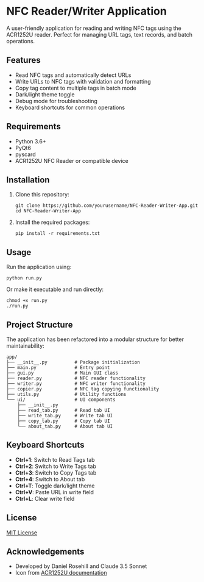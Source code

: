 # NFC Reader/Writer Application

A user-friendly application for reading and writing NFC tags using the ACR1252U reader. Perfect for managing URL tags, text records, and batch operations.

## Features

- Read NFC tags and automatically detect URLs
- Write URLs to NFC tags with validation and formatting
- Copy tag content to multiple tags in batch mode
- Dark/light theme toggle
- Debug mode for troubleshooting
- Keyboard shortcuts for common operations

## Requirements

- Python 3.6+
- PyQt6
- pyscard
- ACR1252U NFC Reader or compatible device

## Installation

1. Clone this repository:
   ```
   git clone https://github.com/yourusername/NFC-Reader-Writer-App.git
   cd NFC-Reader-Writer-App
   ```

2. Install the required packages:
   ```
   pip install -r requirements.txt
   ```

## Usage

Run the application using:

```
python run.py
```

Or make it executable and run directly:

```
chmod +x run.py
./run.py
```

## Project Structure

The application has been refactored into a modular structure for better maintainability:

```
app/
├── __init__.py          # Package initialization
├── main.py              # Entry point
├── gui.py               # Main GUI class
├── reader.py            # NFC reader functionality
├── writer.py            # NFC writer functionality
├── copier.py            # NFC tag copying functionality
├── utils.py             # Utility functions
└── ui/                  # UI components
    ├── __init__.py
    ├── read_tab.py      # Read tab UI
    ├── write_tab.py     # Write tab UI
    ├── copy_tab.py      # Copy tab UI
    └── about_tab.py     # About tab UI
```

## Keyboard Shortcuts

- **Ctrl+1**: Switch to Read Tags tab
- **Ctrl+2**: Switch to Write Tags tab
- **Ctrl+3**: Switch to Copy Tags tab
- **Ctrl+4**: Switch to About tab
- **Ctrl+T**: Toggle dark/light theme
- **Ctrl+V**: Paste URL in write field
- **Ctrl+L**: Clear write field

## License

[MIT License](LICENSE)

## Acknowledgements

- Developed by Daniel Rosehill and Claude 3.5 Sonnet
- Icon from [ACR1252U documentation](https://www.acs.com.hk/en/products/342/acr1252u-usb-nfc-reader-iii-nfc-forum-certified-reader/)
